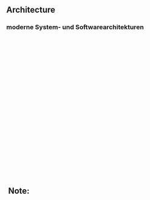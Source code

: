 ## <i class="fa fa-cogs" aria-hidden="true"></i> Architecture
### moderne System- und  Softwarearchitekturen
<img height="400px" style="border: none; box-shadow: none; background: none"  data-src="/media/architecture.svg"></img>
Note:
-
